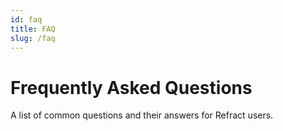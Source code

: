 ```yaml
---
id: faq
title: FAQ
slug: /faq
---
```


# Frequently Asked Questions

A list of common questions and their answers for Refract users.
